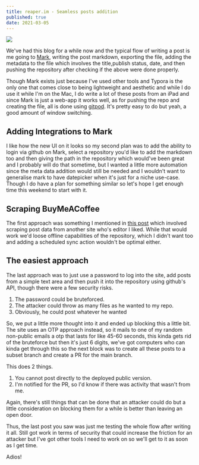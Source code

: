 ```yaml
---  
title: reaper.im - Seamless posts addition  
published: true  
date: 2021-03-05  
---
```



![](/assets/new-post-reaper.png)

We've had this blog for a while now and the typical flow of writing a post is me going to [Mark](https://mark.reaper.im), writing the post markdown, exporting the file, adding the metadata to the file which involves the title,publish status, date, and then pushing the repository after checking if the above were done properly. 

Though Mark exists just because I've used other tools and Typora is the only one that comes close to being lightweight and aesthetic and while I do use it while I'm on the Mac, I do write a lot of these posts from an iPad and since Mark is just a web-app it works well, as for pushing the repo and creating the file, all is done using [gitpod](http://gitpod.io). It's pretty easy to do but yeah, a good amount of window switching.

## Adding Integrations to Mark 
I like how the new UI on it looks so my second plan was to add the ability to login via github on Mark, select a repository you'd like to add the markdown too and then giving the path in the repository which would've been great and I probably will do that sometime, but I wanted a little more automation since the meta data addition would still be needed and I wouldn't want to generalise mark to have datepicker when it's just for a niche use-case. Though I do have a plan for something similar so let's hope I get enough time this weekend to start with it.

## Scraping BuyMeACoffee
The first approach was something I mentioned in [this post](/posts/2021-02-22-Go-Lang-and-Web-Scraping.html) which involved scraping post data from another site who's editor I liked. While that would work we'd loose offline capabilities of the repository, which I didn't want too and adding a scheduled sync action wouldn't be optimal either. 

## The easiest approach
The last approach was to just use a password to log into the site, add posts from a simple text area and then push it into the repository using github's API, though there were a few security risks. 
1. The password could be bruteforced.
2. The attacker could throw as many files as he wanted to my repo. 
3. Obviously, he could post whatever he wanted

So, we put a little more thought into it and ended up blocking this a little bit. The site uses an OTP approach instead, so it mails to one of my random non-public emails a otp that lasts for like 45-60 seconds, this kinda gets rid of the bruteforce but then it's just 6 digits, we've got computers who can kinda get through this so the next block was to create all these posts to a subset branch and 
create a PR for the main branch. 

This does 2 things. 
1. You cannot post directly to the deployed public version.
2. I'm notified for the PR, so I'd know if there was activity that wasn't from me.

Again, there's still things that can be done that an attacker could do but a little consideration on blocking them for a while is better than leaving an open door. 

Thus, the last post you saw was just me testing the whole flow after writing it all. Still got work in terms of security that could increase the friction for an attacker but I've got other tools I need to work on so we'll get to it as soon as I get time. 

Adios!
          